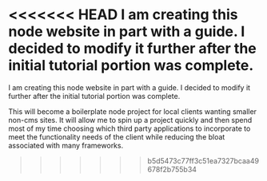 <<<<<<< HEAD
I am creating this node website in part with a guide. 
I decided to modify it further after the initial tutorial 
portion was complete.
=======
I am creating this node website in part with a guide. I decided to modify it further after the initial tutorial portion was complete.

This will become a boilerplate node project for local clients wanting smaller non-cms sites. It will allow me to spin up a project quickly and then spend most of my time choosing which third party applications to incorporate to meet the functionality needs of the client while reducing the bloat associated with many frameworks.
>>>>>>> b5d5473c77ff3c51ea7327bcaa49678f2b755b34
